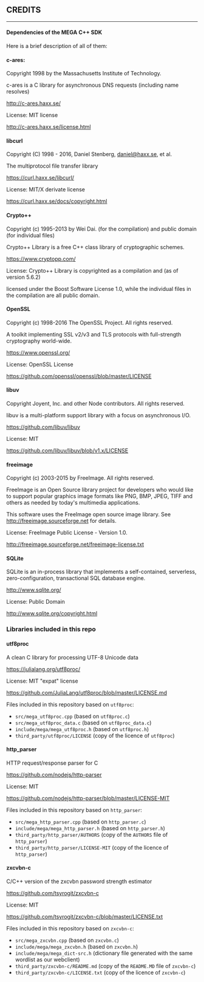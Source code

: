 ## CREDITS

--------------------------------------------------------------------
#### Dependencies of the MEGA C++ SDK
Here is a brief description of all of them:

#### c-ares:
Copyright 1998 by the Massachusetts Institute of Technology.

c-ares is a C library for asynchronous DNS requests (including name resolves)

http://c-ares.haxx.se/

License: MIT license

http://c-ares.haxx.se/license.html

#### libcurl
Copyright (C) 1998 - 2016, Daniel Stenberg, <daniel@haxx.se>, et al.

The multiprotocol file transfer library

https://curl.haxx.se/libcurl/

License:  MIT/X derivate license

https://curl.haxx.se/docs/copyright.html

#### Crypto++
Copyright (c) 1995-2013 by Wei Dai. (for the compilation) and public domain (for individual files)

Crypto++ Library is a free C++ class library of cryptographic schemes.

https://www.cryptopp.com/

License: Crypto++ Library is copyrighted as a compilation and (as of version 5.6.2) 

licensed under the Boost Software License 1.0, while the individual files in 
the compilation are all public domain.

#### OpenSSL
Copyright (c) 1998-2016 The OpenSSL Project.  All rights reserved.

A toolkit implementing SSL v2/v3 and TLS protocols with full-strength cryptography world-wide.

https://www.openssl.org/

License: OpenSSL License

https://github.com/openssl/openssl/blob/master/LICENSE

#### libuv
Copyright Joyent, Inc. and other Node contributors. All rights reserved.

libuv is a multi-platform support library with a focus on asynchronous I/O.

https://github.com/libuv/libuv

License: MIT

https://github.com/libuv/libuv/blob/v1.x/LICENSE

#### freeimage
Copyright (c) 2003-2015 by FreeImage. All rights reserved.

FreeImage is an Open Source library project for developers who would like
 to support popular graphics image formats like PNG, BMP, JPEG, TIFF and 
 others as needed by today's multimedia applications.

This software uses the FreeImage open source image library. 
See http://freeimage.sourceforge.net for details.

License: FreeImage Public License - Version 1.0. 

http://freeimage.sourceforge.net/freeimage-license.txt

#### SQLite
SQLite is an in-process library that implements a self-contained, serverless, zero-configuration, transactional SQL database engine.

http://www.sqlite.org/

License: Public Domain

http://www.sqlite.org/copyright.html

### Libraries included in this repo

#### utf8proc
A clean C library for processing UTF-8 Unicode data

https://julialang.org/utf8proc/

License: MIT "expat" license

https://github.com/JuliaLang/utf8proc/blob/master/LICENSE.md

Files included in this repository based on `utf8proc`:
- `src/mega_utf8proc.cpp` (based on `utf8proc.c`)
- `src/mega_utf8proc_data.c` (based on `utf8proc_data.c`)
- `include/mega/mega_utf8proc.h` (based on `utf8proc.h`)
- `third_party/utf8proc/LICENSE` (copy of the licence of `utf8proc`)

#### http_parser
HTTP request/response parser for C

https://github.com/nodejs/http-parser

License: MIT

https://github.com/nodejs/http-parser/blob/master/LICENSE-MIT

Files included in this repository based on `http_parser`:
- `src/mega_http_parser.cpp` (based on `http_parser.c`)
- `include/mega/mega_http_parser.h` (based on `http_parser.h`)
- `third_party/http_parser/AUTHORS` (copy of the `AUTHORS` file of `http_parser`)
- `third_party/http_parser/LICENSE-MIT` (copy of the licence of `http_parser`)

#### zxcvbn-c
C/C++ version of the zxcvbn password strength estimator

https://github.com/tsyrogit/zxcvbn-c

License: MIT

https://github.com/tsyrogit/zxcvbn-c/blob/master/LICENSE.txt

Files included in this repository based on `zxcvbn-c`:
- `src/mega_zxcvbn.cpp` (based on `zxcvbn.c`)
- `include/mega/mega_zxcvbn.h` (based on `zxcvbn.h`)
- `include/mega/mega_dict-src.h` (dictionary file generated with the same wordlist as our webclient)
- `third_party/zxcvbn-c/README.md` (copy of the `README.MD` file of `zxcvbn-c`)
- `third_party/zxcvbn-c/LICENSE.txt` (copy of the licence of `zxcvbn-c`)

